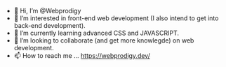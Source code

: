 - 👋 Hi, I’m @Webprodigy
- 👀 I’m interested in front-end web development (I also intend to get into back-end development).
- 🌱 I’m currently learning advanced CSS and JAVASCRIPT.
- 💞️ I’m looking to collaborate (and get more knowlegde) on web development.
- 📫 How to reach me ... https://webprodigy.dev/

<!---
Webprodigy/Webprodigy is a ✨ special ✨ repository because its `README.md` (this file) appears on your GitHub profile.
You can click the Preview link to take a look at your changes.
--->

